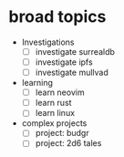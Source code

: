 # broad topics

- Investigations
	- [ ] investigate surrealdb
	- [ ] investigate ipfs
	- [ ] investigate mullvad
- learning
	- [ ] learn neovim
	- [ ] learn rust
	- [ ] learn linux

- complex projects
	- [ ] project: budgr
	- [ ] project: 2d6 tales
